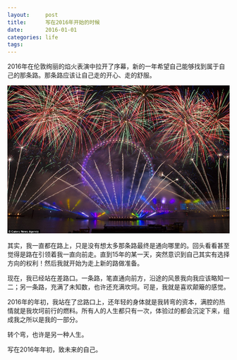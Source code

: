 ```yaml
---
layout:     post
title:      写在2016年开始的时候
date:       2016-01-01
categories: life
tags:
---
```


2016年在伦敦绚丽的焰火表演中拉开了序幕，新的一年希望自己能够找到属于自己的那条路。那条路应该让自己走的开心、走的舒服。

![London Firework](/images/2016firework.jpg)

其实，我一直都在路上，只是没有想太多那条路最终是通向哪里的。回头看看甚至觉得是路在引领着我一直向前走。直到15年的某一天，突然意识到自己其实有选择方向的权利！然后我就开始为走上新的路做准备。

现在，我已经站在差路口。一条路，笔直通向前方，沿途的风景我向我应该略知一二；另一条路，充满了未知数，也许还充满坎坷。可是，我就是喜欢颠簸的感觉。

2016年的年初，我站在了岔路口上，还年轻的身体就是我转弯的资本，满腔的热情就是我坎坷前行的燃料。所有人的人生都只有一次，体验过的都会沉淀下来，组成我之所以是我的一部分。

转个弯，也许是另一种人生。

写在2016年年初，致未来的自己。
